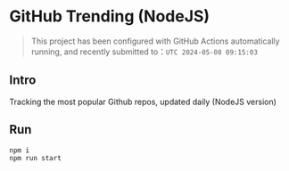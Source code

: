 # GitHub Trending (NodeJS)

> This project has been configured with GitHub Actions automatically running, and recently submitted to：`UTC 2024-05-08 09:15:03`

## Intro

Tracking the most popular Github repos, updated daily (NodeJS version)

## Run

```bash
npm i
npm run start
```
